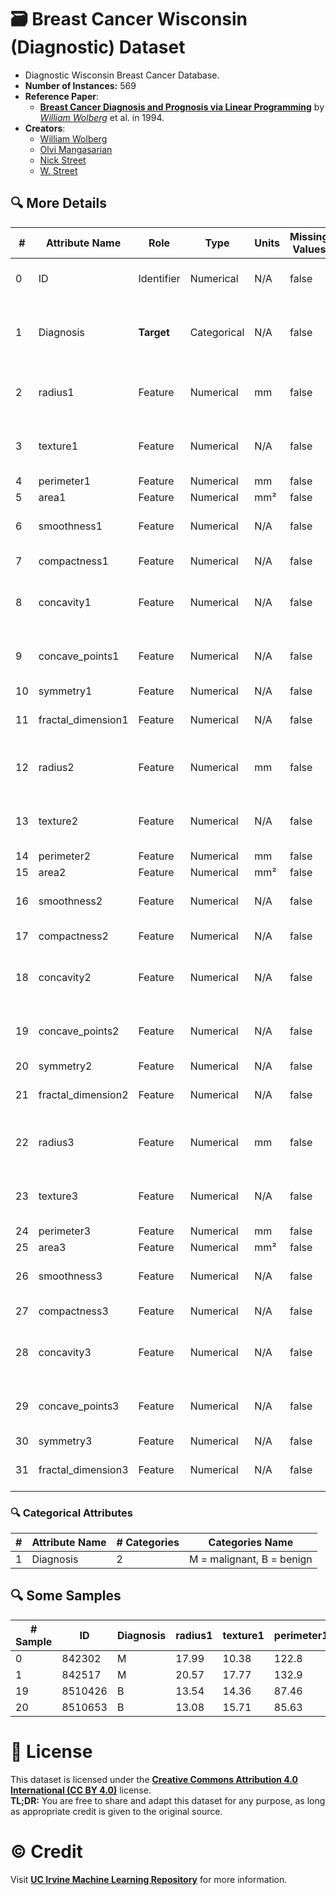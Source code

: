 # 🗃️ Breast Cancer Wisconsin (Diagnostic) Dataset
   - Diagnostic Wisconsin Breast Cancer Database.
   - **Number of Instances:** 569
   - **Reference Paper**:
      - [**Breast Cancer Diagnosis and Prognosis via Linear Programming**](https://minds.wisconsin.edu/handle/1793/64370) by [*William Wolberg*](https://scholar.google.com/citations?user=R-kw9JYAAAAJ&hl=en) et al. in 1994.  
   - **Creators**:
      - [William Wolberg](https://scholar.google.com/citations?user=R-kw9JYAAAAJ&hl=en)
      - [Olvi Mangasarian](https://scholar.google.com/citations?user=OkJ1G8YAAAAJ&hl=en)
      - [Nick Street](https://scholar.google.com/citations?user=-kKtBb8AAAAJ&hl=en)
      - [W. Street](https://https://unknown.org)

## 🔍 More Details
<table style="margin: 0 auto;">
   <thead>
      <tr>
         <th style="text-align: center;">#</th>
         <th style="text-align: center;">Attribute Name</th>
         <th style="text-align: center;">Role</th>
         <th style="text-align: center;">Type</th>
         <th style="text-align: center;">Units</th>
         <th style="text-align: center;">Missing Values</th>
         <th style="text-align: center;">Description</th>
      </tr>
   </thead>
   <tbody>
      <tr>
         <td>0</td>
         <td>ID</td>
         <td>Identifier</td>
         <td>Numerical</td>
         <td>N/A</td>
         <td>false</td>
         <td>Unique identifier for each patient</td>
      </tr>
      <tr>
         <td>1</td>
         <td>Diagnosis</td>
         <td><strong>Target</strong></td>
         <td>Categorical</td>
         <td>N/A</td>
         <td>false</td>
         <td>Diagnosis of breast tissues (M = malignant, B = benign)</td>
      </tr>
      <tr>
         <td>2</td>
         <td>radius1</td>
         <td>Feature</td>
         <td>Numerical</td>
         <td>mm</td>
         <td>false</td>
         <td>distance from center to points on the perimeter</td>
      </tr>
      <tr>
         <td>3</td>
         <td>texture1</td>
         <td>Feature</td>
         <td>Numerical</td>
         <td>N/A</td>
         <td>false</td>
         <td>standard deviation of gray-scale values</td>
      </tr>
      <tr>
         <td>4</td>
         <td>perimeter1</td>
         <td>Feature</td>
         <td>Numerical</td>
         <td>mm</td>
         <td>false</td>
         <td>N/A</td>
      </tr>
      <tr>
         <td>5</td>
         <td>area1</td>
         <td>Feature</td>
         <td>Numerical</td>
         <td>mm²</td>
         <td>false</td>
         <td>N/A</td>
      </tr>
      <tr>
         <td>6</td>
         <td>smoothness1</td>
         <td>Feature</td>
         <td>Numerical</td>
         <td>N/A</td>
         <td>false</td>
         <td>local variation in radius lengths</td>
      </tr>
      <tr>
         <td>7</td>
         <td>compactness1</td>
         <td>Feature</td>
         <td>Numerical</td>
         <td>N/A</td>
         <td>false</td>
         <td>perimeter^2 / area - 1.0</td>
      </tr>
      <tr>
         <td>8</td>
         <td>concavity1</td>
         <td>Feature</td>
         <td>Numerical</td>
         <td>N/A</td>
         <td>false</td>
         <td>severity of concave portions of the contour</td>
      </tr>
      <tr>
         <td>9</td>
         <td>concave_points1</td>
         <td>Feature</td>
         <td>Numerical</td>
         <td>N/A</td>
         <td>false</td>
         <td>number of concave portions of the contour</td>
      </tr>
      <tr>
         <td>10</td>
         <td>symmetry1</td>
         <td>Feature</td>
         <td>Numerical</td>
         <td>N/A</td>
         <td>false</td>
         <td>N/A</td>
      </tr>
      <tr>
         <td>11</td>
         <td>fractal_dimension1</td>
         <td>Feature</td>
         <td>Numerical</td>
         <td>N/A</td>
         <td>false</td>
         <td>"coastline approximation" - 1</td>
      </tr>
         <td>12</td>
         <td>radius2</td>
         <td>Feature</td>
         <td>Numerical</td>
         <td>mm</td>
         <td>false</td>
         <td>distance from center to points on the perimeter</td>
      </tr>
      <tr>
         <td>13</td>
         <td>texture2</td>
         <td>Feature</td>
         <td>Numerical</td>
         <td>N/A</td>
         <td>false</td>
         <td>standard deviation of gray-scale values</td>
      </tr>
      <tr>
         <td>14</td>
         <td>perimeter2</td>
         <td>Feature</td>
         <td>Numerical</td>
         <td>mm</td>
         <td>false</td>
         <td>N/A</td>
      </tr>
      <tr>
         <td>15</td>
         <td>area2</td>
         <td>Feature</td>
         <td>Numerical</td>
         <td>mm²</td>
         <td>false</td>
         <td>N/A</td>
      </tr>
      <tr>
         <td>16</td>
         <td>smoothness2</td>
         <td>Feature</td>
         <td>Numerical</td>
         <td>N/A</td>
         <td>false</td>
         <td>local variation in radius lengths</td>
      </tr>
      <tr>
         <td>17</td>
         <td>compactness2</td>
         <td>Feature</td>
         <td>Numerical</td>
         <td>N/A</td>
         <td>false</td>
         <td>perimeter^2 / area - 1.0</td>
      </tr>
      <tr>
         <td>18</td>
         <td>concavity2</td>
         <td>Feature</td>
         <td>Numerical</td>
         <td>N/A</td>
         <td>false</td>
         <td>severity of concave portions of the contour</td>
      </tr>
      <tr>
         <td>19</td>
         <td>concave_points2</td>
         <td>Feature</td>
         <td>Numerical</td>
         <td>N/A</td>
         <td>false</td>
         <td>number of concave portions of the contour</td>
      </tr>
      <tr>
         <td>20</td>
         <td>symmetry2</td>
         <td>Feature</td>
         <td>Numerical</td>
         <td>N/A</td>
         <td>false</td>
         <td>N/A</td>
      </tr>
      <tr>
         <td>21</td>
         <td>fractal_dimension2</td>
         <td>Feature</td>
         <td>Numerical</td>
         <td>N/A</td>
         <td>false</td>
         <td>"coastline approximation" - 1</td>
      </tr>
         <td>22</td>
         <td>radius3</td>
         <td>Feature</td>
         <td>Numerical</td>
         <td>mm</td>
         <td>false</td>
         <td>distance from center to points on the perimeter</td>
      </tr>
      <tr>
         <td>23</td>
         <td>texture3</td>
         <td>Feature</td>
         <td>Numerical</td>
         <td>N/A</td>
         <td>false</td>
         <td>standard deviation of gray-scale values</td>
      </tr>
      <tr>
         <td>24</td>
         <td>perimeter3</td>
         <td>Feature</td>
         <td>Numerical</td>
         <td>mm</td>
         <td>false</td>
         <td>N/A</td>
      </tr>
      <tr>
         <td>25</td>
         <td>area3</td>
         <td>Feature</td>
         <td>Numerical</td>
         <td>mm²</td>
         <td>false</td>
         <td>N/A</td>
      </tr>
      <tr>
         <td>26</td>
         <td>smoothness3</td>
         <td>Feature</td>
         <td>Numerical</td>
         <td>N/A</td>
         <td>false</td>
         <td>local variation in radius lengths</td>
      </tr>
      <tr>
         <td>27</td>
         <td>compactness3</td>
         <td>Feature</td>
         <td>Numerical</td>
         <td>N/A</td>
         <td>false</td>
         <td>perimeter^2 / area - 1.0</td>
      </tr>
      <tr>
         <td>28</td>
         <td>concavity3</td>
         <td>Feature</td>
         <td>Numerical</td>
         <td>N/A</td>
         <td>false</td>
         <td>severity of concave portions of the contour</td>
      </tr>
      <tr>
         <td>29</td>
         <td>concave_points3</td>
         <td>Feature</td>
         <td>Numerical</td>
         <td>N/A</td>
         <td>false</td>
         <td>number of concave portions of the contour</td>
      </tr>
      <tr>
         <td>30</td>
         <td>symmetry3</td>
         <td>Feature</td>
         <td>Numerical</td>
         <td>N/A</td>
         <td>false</td>
         <td>N/A</td>
      </tr>
      <tr>
         <td>31</td>
         <td>fractal_dimension3</td>
         <td>Feature</td>
         <td>Numerical</td>
         <td>N/A</td>
         <td>false</td>
         <td>"coastline approximation" - 1</td>
      </tr>
   </tbody>
</table>

### 🔍 Categorical Attributes
<table style="margin: 0 auto;">
   <thead>
      <tr>
         <th style="text-align: center;">#</th>
         <th style="text-align: center;">Attribute Name</th>
         <th style="text-align: center;"># Categories</th>
         <th style="text-align: center;">Categories Name</th>
      </tr>
   </thead>
   <tbody>
      <tr>
         <td>1</td>
         <td>Diagnosis</td>
         <td>2</td>
         <td>M = malignant, B = benign</td>
      </tr>
   </tbody>
</table>

## 🔍 Some Samples
<table style="margin: 0 auto;">
   <thead>
      <tr>
         <th style="text-align: center;"># Sample</th>
         <th style="text-align: center;">ID</th>
         <th style="text-align: center;">Diagnosis</th>
         <th style="text-align: center;">radius1</th>
         <th style="text-align: center;">texture1</th>
         <th style="text-align: center;">perimeter1</th>
         <th style="text-align: center;">area1</th>
         <th style="text-align: center;">smoothness1</th>
         <th style="text-align: center;">compactness1</th>
         <th style="text-align: center;">concavity1</th>
         <th style="text-align: center;">concave_points1</th>
         <th style="text-align: center;">symmetry1</th>
         <th style="text-align: center;">fractal_dimension1</th>
         <th style="text-align: center;">radius2</th>
         <th style="text-align: center;">texture2</th>
         <th style="text-align: center;">perimeter2</th>
         <th style="text-align: center;">area2</th>
         <th style="text-align: center;">smoothness2</th>
         <th style="text-align: center;">compactness2</th>
         <th style="text-align: center;">concavity2</th>
         <th style="text-align: center;">concave_points2</th>
         <th style="text-align: center;">symmetry2</th>
         <th style="text-align: center;">fractal_dimension2</th>
         <th style="text-align: center;">radius3</th>
         <th style="text-align: center;">texture3</th>
         <th style="text-align: center;">perimeter3</th>
         <th style="text-align: center;">area3</th>
         <th style="text-align: center;">smoothness3</th>
         <th style="text-align: center;">compactness3</th>
         <th style="text-align: center;">concavity3</th>
         <th style="text-align: center;">concave_points3</th>
         <th style="text-align: center;">symmetry3</th>
         <th style="text-align: center;">fractal_dimension3</th>
      </tr>
   </thead>
   <tbody>
      <tr>
         <td>0</td>
         <td>842302</td>
         <td>M</td>
         <td>17.99</td>
         <td>10.38</td>
         <td>122.8</td>
         <td>1001</td>
         <td>0.1184</td>
         <td>0.2776</td>
         <td>0.3001</td>
         <td>0.1471</td>
         <td>0.2419</td>
         <td>0.07871</td>
         <td>1.095</td>
         <td>0.9053</td>
         <td>8.589</td>
         <td>153.4</td>
         <td>0.006399</td>
         <td>0.04904</td>
         <td>0.05373</td>
         <td>0.01587</td>
         <td>0.03003</td>
         <td>0.006193</td>
         <td>25.38</td>
         <td>17.33</td>
         <td>184.6</td>
         <td>2019</td>
         <td>0.1622</td>
         <td>0.6656</td>
         <td>0.7119</td>
         <td>0.2654</td>
         <td>0.4601</td>
         <td>0.1189</td>
      </tr>
      <tr>
         <td>1</td>
         <td>842517</td>
         <td>M</td>
         <td>20.57</td>
         <td>17.77</td>
         <td>132.9</td>
         <td>1326</td>
         <td>0.08474</td>
         <td>0.07864</td>
         <td>0.0869</td>
         <td>0.07017</td>
         <td>0.1812</td>
         <td>0.05667</td>
         <td>0.5435</td>
         <td>0.7339</td>
         <td>3.398</td>
         <td>74.08</td>
         <td>0.005225</td>
         <td>0.01308</td>
         <td>0.0186</td>
         <td>0.0134</td>
         <td>0.01389</td>
         <td>0.003532</td>
         <td>24.99</td>
         <td>23.41</td>
         <td>158.8</td>
         <td>1956</td>
         <td>0.1238</td>
         <td>0.1866</td>
         <td>0.2416</td>
         <td>0.186</td>
         <td>0.275</td>
         <td>0.08902</td>
      </tr>
      <tr>
         <td>19</td>
         <td>8510426</td>
         <td>B</td>
         <td>13.54</td>
         <td>14.36</td>
         <td>87.46</td>
         <td>566.3</td>
         <td>0.09779</td>
         <td>0.08129</td>
         <td>0.06664</td>
         <td>0.04781</td>
         <td>0.1885</td>
         <td>0.05766</td>
         <td>0.2699</td>
         <td>0.7886</td>
         <td>2.058</td>
         <td>23.56</td>
         <td>0.008462</td>
         <td>0.0146</td>
         <td>0.02387</td>
         <td>0.01315</td>
         <td>0.0198</td>
         <td>0.0023</td>
         <td>15.11</td>
         <td>19.26</td>
         <td>99.7</td>
         <td>711.2</td>
         <td>0.144</td>
         <td>0.1773</td>
         <td>0.239</td>
         <td>0.1288</td>
         <td>0.2977</td>
         <td>0.07259</td>
      </tr>
      <tr>
         <td>20</td>
         <td>8510653</td>
         <td>B</td>
         <td>13.08</td>
         <td>15.71</td>
         <td>85.63</td>
         <td>520</td>
         <td>0.1075</td>
         <td>0.127</td>
         <td>0.04568</td>
         <td>0.0311</td>
         <td>0.1967</td>
         <td>0.06811</td>
         <td>0.1852</td>
         <td>0.7477</td>
         <td>1.383</td>
         <td>14.67</td>
         <td>0.004097</td>
         <td>0.01898</td>
         <td>0.01698</td>
         <td>0.00649</td>
         <td>0.01678</td>
         <td>0.002425</td>
         <td>14.5</td>
         <td>20.49</td>
         <td>96.09</td>
         <td>630.5</td>
         <td>0.1312</td>
         <td>0.2776</td>
         <td>0.189</td>
         <td>0.07283</td>
         <td>0.3184</td>
         <td>0.08183</td>
      </tr>
   </tbody>
</table>

# 📄 License
This dataset is licensed under the [**Creative Commons Attribution 4.0 International (CC BY 4.0)**](https://creativecommons.org/licenses/by/4.0/legalcode) license.  
**TL;DR:** You are free to share and adapt this dataset for any purpose, as long as appropriate credit is given to the original source.

# ©️ Credit
Visit [**UC Irvine Machine Learning Repository**](https://archive.ics.uci.edu/dataset/17/breast+cancer+wisconsin+diagnostic) for more information.